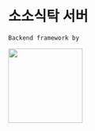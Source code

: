 # 소소식탁 서버

    Backend framework by 
    
<img src="https://img.shields.io/badge/Express-FFCF00?style=for-the-badge&logo=Express&logoColor=white" style="width:150px;">
